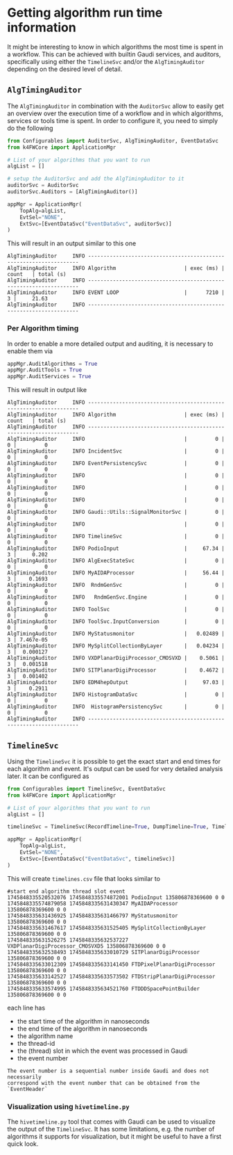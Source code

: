 <!--
Copyright (c) 2014-2024 Key4hep-Project.

This file is part of Key4hep.
See https://key4hep.github.io/key4hep-doc/ for further info.

Licensed under the Apache License, Version 2.0 (the "License");
you may not use this file except in compliance with the License.
You may obtain a copy of the License at

    http://www.apache.org/licenses/LICENSE-2.0

Unless required by applicable law or agreed to in writing, software
distributed under the License is distributed on an "AS IS" BASIS,
WITHOUT WARRANTIES OR CONDITIONS OF ANY KIND, either express or implied.
See the License for the specific language governing permissions and
limitations under the License.
-->

# Getting algorithm run time information

It might be interesting to know in which algorithms the most time is spent in a
workflow. This can be achieved with builtin Gaudi services, and auditors,
specifically using either the `TimelineSvc` and/or the `AlgTimingAuditor`
depending on the desired level of detail.

## `AlgTimingAuditor`

The `AlgTimingAuditor` in combination with the `AuditorSvc` allow to easily get
an overview over the execution time of a workflow and in which algorithms,
services or tools time is spent. In order to configure it, you need to simply do
the following

```python
from Configurables import AuditorSvc, AlgTimingAuditor, EventDataSvc
from k4FWCore import ApplicationMgr

# List of your algorithms that you want to run
algList = []

# setup the AuditorSvc and add the AlgTimingAuditor to it
auditorSvc = AuditorSvc
auditorSvc.Auditors = [AlgTimingAuditor()]

appMgr = ApplicationMgr(
    TopAlg=algList,
    EvtSel="NONE",
    ExtSvc=[EventDataSvc("EventDataSvc", auditorSvc)]
)
```

This will result in an output similar to this one
```console
AlgTimingAuditor     INFO -------------------------------------------------------------------
AlgTimingAuditor     INFO Algorithm                      | exec (ms) |   count   | total (s)
AlgTimingAuditor     INFO -------------------------------------------------------------------
AlgTimingAuditor     INFO EVENT LOOP                     |      7210 |         3 |     21.63
AlgTimingAuditor     INFO -------------------------------------------------------------------
```

### Per Algorithm timing
In order to enable a more detailed output and auditing, it is necessary to
enable them via

```python
appMgr.AuditAlgorithms = True
appMgr.AuditTools = True
appMgr.AuditServices = True
```

This will result in output like
```console
AlgTimingAuditor     INFO -------------------------------------------------------------------
AlgTimingAuditor     INFO Algorithm                      | exec (ms) |   count   | total (s)
AlgTimingAuditor     INFO -------------------------------------------------------------------
AlgTimingAuditor     INFO                                |         0 |         0 |         0
AlgTimingAuditor     INFO IncidentSvc                    |         0 |         0 |         0
AlgTimingAuditor     INFO EventPersistencySvc            |         0 |         0 |         0
AlgTimingAuditor     INFO                                |         0 |         0 |         0
AlgTimingAuditor     INFO                                |         0 |         0 |         0
AlgTimingAuditor     INFO                                |         0 |         0 |         0
AlgTimingAuditor     INFO Gaudi::Utils::SignalMonitorSvc |         0 |         0 |         0
AlgTimingAuditor     INFO                                |         0 |         0 |         0
AlgTimingAuditor     INFO TimelineSvc                    |         0 |         0 |         0
AlgTimingAuditor     INFO PodioInput                     |     67.34 |         3 |     0.202
AlgTimingAuditor     INFO AlgExecStateSvc                |         0 |         0 |         0
AlgTimingAuditor     INFO MyAIDAProcessor                |     56.44 |         3 |    0.1693
AlgTimingAuditor     INFO  RndmGenSvc                    |         0 |         0 |         0
AlgTimingAuditor     INFO   RndmGenSvc.Engine            |         0 |         0 |         0
AlgTimingAuditor     INFO ToolSvc                        |         0 |         0 |         0
AlgTimingAuditor     INFO ToolSvc.InputConversion        |         0 |         0 |         0
AlgTimingAuditor     INFO MyStatusmonitor                |   0.02489 |         3 | 7.467e-05
AlgTimingAuditor     INFO MySplitCollectionByLayer       |   0.04234 |         3 |  0.000127
AlgTimingAuditor     INFO VXDPlanarDigiProcessor_CMOSVXD |    0.5061 |         3 |  0.001518
AlgTimingAuditor     INFO SITPlanarDigiProcessor         |    0.4672 |         3 |  0.001402
AlgTimingAuditor     INFO EDM4hepOutput                  |     97.03 |         3 |    0.2911
AlgTimingAuditor     INFO HistogramDataSvc               |         0 |         0 |         0
AlgTimingAuditor     INFO  HistogramPersistencySvc       |         0 |         0 |         0
AlgTimingAuditor     INFO -------------------------------------------------------------------
```

## `TimelineSvc`

Using the `TimelineSvc` it is possible to get the exact start and end times for
each algorithm and event. It's output can be used for very detailed analysis
later. It can be configured as

```python
from Configurables import TimelineSvc, EventDataSvc
from k4FWCore import ApplicationMgr

# List of your algorithms that you want to run
algList = []

timelineSvc = TimelineSvc(RecordTimeline=True, DumpTimeline=True, TimelineFile="timeline.csv")

appMgr = ApplicationMgr(
    TopAlg=algList,
    EvtSel="NONE",
    ExtSvc=[EventDataSvc("EventDataSvc", timelineSvc)]
)
```

This will create `timelines.csv` file that looks similar to
```csv
#start end algorithm thread slot event
1745848335520532076 1745848335574872001 PodioInput 135806878369600 0 0
1745848335574879058 1745848335631430347 MyAIDAProcessor 135806878369600 0 0
1745848335631436925 1745848335631466797 MyStatusmonitor 135806878369600 0 0
1745848335631467617 1745848335631525405 MySplitCollectionByLayer 135806878369600 0 0
1745848335631526275 1745848335632537227 VXDPlanarDigiProcessor_CMOSVXD5 135806878369600 0 0
1745848335632538493 1745848335633010729 SITPlanarDigiProcessor 135806878369600 0 0
1745848335633012309 1745848335633141450 FTDPixelPlanarDigiProcessor 135806878369600 0 0
1745848335633142527 1745848335633573502 FTDStripPlanarDigiProcessor 135806878369600 0 0
1745848335633574995 1745848335634521760 FTDDDSpacePointBuilder 135806878369600 0 0
```

each line has
- the start time of the algorithm in nanoseconds
- the end time of the algorithm in nanoseconds
- the algorithm name
- the thread-id
- the (thread) slot in which the event was processed in Gaudi
- the event number


```{note}
The event number is a sequential number inside Gaudi and does not necessarily
correspond with the event number that can be obtained from the `EventHeader`
```

### Visualization using `hivetimeline.py`

The `hivetimeline.py` tool that comes with Gaudi can be used to visualize the
output of the `TimelineSvc`. It has some limitations, e.g. the number of
algorithms it supports for visualization, but it might be useful to have a first
quick look.

